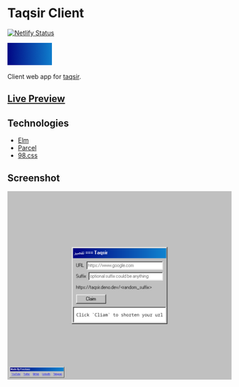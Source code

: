 # Taqsir Client

[![Netlify Status](https://api.netlify.com/api/v1/badges/7b580c18-7cd3-4517-b48b-5d6d73195197/deploy-status)](https://app.netlify.com/sites/taqsir/deploys)

![icon](./taqsir.png)

Client web app for [taqsir](https://github.com/frectonz/taqsir).

## [Live Preview](https://taqsir.netlify.app/)

## Technologies

- [Elm](https://elm-lang.org/)
- [Parcel](https://parceljs.org/)
- [98.css](https://jdan.github.io/98.css/)

## Screenshot

![screenshot](./screenshot.png)
